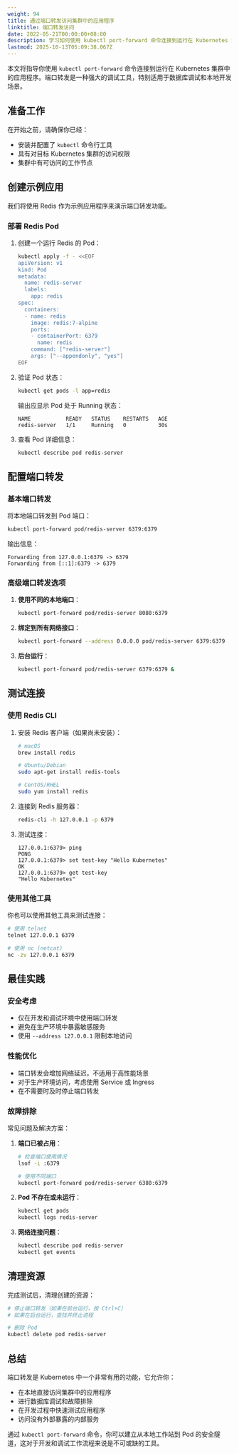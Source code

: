 ```yaml
---
weight: 94
title: 通过端口转发访问集群中的应用程序
linktitle: 端口转发访问
date: 2022-05-21T00:00:00+08:00
description: 学习如何使用 kubectl port-forward 命令连接到运行在 Kubernetes 集群中的应用程序，实现本地调试和数据库访问。
lastmod: 2025-10-13T05:09:38.067Z
---
```


本文将指导你使用 `kubectl port-forward` 命令连接到运行在 Kubernetes 集群中的应用程序。端口转发是一种强大的调试工具，特别适用于数据库调试和本地开发场景。

## 准备工作

在开始之前，请确保你已经：

- 安装并配置了 `kubectl` 命令行工具
- 具有对目标 Kubernetes 集群的访问权限
- 集群中有可访问的工作节点

## 创建示例应用

我们将使用 Redis 作为示例应用程序来演示端口转发功能。

### 部署 Redis Pod

1. 创建一个运行 Redis 的 Pod：

   ```bash
   kubectl apply -f - <<EOF
   apiVersion: v1
   kind: Pod
   metadata:
     name: redis-server
     labels:
       app: redis
   spec:
     containers:
     - name: redis
       image: redis:7-alpine
       ports:
       - containerPort: 6379
         name: redis
       command: ["redis-server"]
       args: ["--appendonly", "yes"]
   EOF
   ```

2. 验证 Pod 状态：

   ```bash
   kubectl get pods -l app=redis
   ```

   输出应显示 Pod 处于 Running 状态：

   ```text
   NAME           READY   STATUS    RESTARTS   AGE
   redis-server   1/1     Running   0          30s
   ```

3. 查看 Pod 详细信息：

   ```bash
   kubectl describe pod redis-server
   ```

## 配置端口转发

### 基本端口转发

将本地端口转发到 Pod 端口：

```bash
kubectl port-forward pod/redis-server 6379:6379
```

输出信息：

```text
Forwarding from 127.0.0.1:6379 -> 6379
Forwarding from [::1]:6379 -> 6379
```

### 高级端口转发选项

1. **使用不同的本地端口**：

   ```bash
   kubectl port-forward pod/redis-server 8080:6379
   ```

2. **绑定到所有网络接口**：

   ```bash
   kubectl port-forward --address 0.0.0.0 pod/redis-server 6379:6379
   ```

3. **后台运行**：

   ```bash
   kubectl port-forward pod/redis-server 6379:6379 &
   ```

## 测试连接

### 使用 Redis CLI

1. 安装 Redis 客户端（如果尚未安装）：

   ```bash
   # macOS
   brew install redis
   
   # Ubuntu/Debian
   sudo apt-get install redis-tools
   
   # CentOS/RHEL
   sudo yum install redis
   ```

2. 连接到 Redis 服务器：

   ```bash
   redis-cli -h 127.0.0.1 -p 6379
   ```

3. 测试连接：

   ```text
   127.0.0.1:6379> ping
   PONG
   127.0.0.1:6379> set test-key "Hello Kubernetes"
   OK
   127.0.0.1:6379> get test-key
   "Hello Kubernetes"
   ```

### 使用其他工具

你也可以使用其他工具来测试连接：

```bash
# 使用 telnet
telnet 127.0.0.1 6379

# 使用 nc (netcat)
nc -zv 127.0.0.1 6379
```

## 最佳实践

### 安全考虑

- 仅在开发和调试环境中使用端口转发
- 避免在生产环境中暴露敏感服务
- 使用 `--address 127.0.0.1` 限制本地访问

### 性能优化

- 端口转发会增加网络延迟，不适用于高性能场景
- 对于生产环境访问，考虑使用 Service 或 Ingress
- 在不需要时及时停止端口转发

### 故障排除

常见问题及解决方案：

1. **端口已被占用**：

   ```bash
   # 检查端口使用情况
   lsof -i :6379
   
   # 使用不同端口
   kubectl port-forward pod/redis-server 6380:6379
   ```

2. **Pod 不存在或未运行**：

   ```bash
   kubectl get pods
   kubectl logs redis-server
   ```

3. **网络连接问题**：

   ```bash
   kubectl describe pod redis-server
   kubectl get events
   ```

## 清理资源

完成测试后，清理创建的资源：

```bash
# 停止端口转发（如果在前台运行，按 Ctrl+C）
# 如果在后台运行，查找并终止进程

# 删除 Pod
kubectl delete pod redis-server
```

## 总结

端口转发是 Kubernetes 中一个非常有用的功能，它允许你：

- 在本地直接访问集群中的应用程序
- 进行数据库调试和故障排除
- 在开发过程中快速测试应用程序
- 访问没有外部暴露的内部服务

通过 `kubectl port-forward` 命令，你可以建立从本地工作站到 Pod 的安全隧道，这对于开发和调试工作流程来说是不可或缺的工具。
